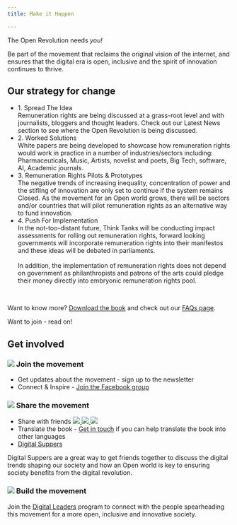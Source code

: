 ```yaml
---
title: Make it Happen

---
```

The Open Revolution needs _you!_

Be part of the movement that reclaims the original vision of the internet, and ensures that the digital era is open, inclusive and the spirit of innovation continues to thrive.

## Our strategy for change

<div className="our-strategy">
  <ul className="timeline">
    <li>
      <div className="direction-r">
        <div className="flag-wrapper">
          <span className="flag">1. Spread The Idea</span>
        </div>
        <div className="desc">Remuneration rights are being discussed at a grass-root level and with journalists, bloggers and thought leaders. Check out our Latest News section to see where the Open Revolution is being discussed.</div>
      </div>
    </li>
    <li>
      <div className="direction-l">
        <div className="flag-wrapper">
          <span className="flag">2. Worked Solutions</span>
        </div>
        <div className="desc">White papers are being developed to showcase how remuneration rights would work in practice in a number of industries/sectors including: Pharmaceuticals, Music, Artists, novelist and poets, Big Tech, software, AI, Academic journals.</div>
      </div>
    </li>
    <li>
      <div className="direction-r">
        <div className="flag-wrapper">
          <span className="flag">3. Remuneration Rights Pilots & Prototypes</span>
        </div>
        <div className="desc">The negative trends of increasing inequality, concentration of power and the stifling of innovation are only set to continue if the system remains Closed. As the movement for an Open world grows, there will be sectors and/or countries that will pilot remuneration rights as an alternative way to fund innovation.</div>
      </div>
    </li>
    <li>
      <div className="direction-l">
        <div className="flag-wrapper">
          <span className="flag">4. Push For Implementation</span>
        </div>
        <div className="desc">
        In the not-too-distant future, Think Tanks will be conducting impact assessments for rolling out remuneration rights, forward looking governments will incorporate remuneration rights into their manifestos and these ideas will be debated in parliaments.
        <br/><br/>
        In addition, the implementation of remuneration rights does not depend on government as philanthropists and patrons of the arts could pledge their money directly into embryonic remuneration rights pool.
        </div>
      </div>
    </li>
  </ul>
</div>


<br/>

Want to know more? <a href="/#get-this-book/" className="button btn-small btn-yellow" id="makeit-btn">Download the book</a> and check out our [FAQs page](/faqs/).

Want to join - read on!

<div className="getinvolved">
  
  <h2> Get involved </h2>


  <h3><img src="/img/icon-signup.png" /> Join the movement </h3>
  <ul>
    <li>Get updates about the movement - sign up to the newsletter</li>
    <li>Connect & Inspire - <a href="https://www.facebook.com/groups/186769192043463/">Join the Facebook group </a></li>
  </ul>

  
  <h3><img src="/img/icon-share.png" /> Share the movement </h3>
  <ul>
    <li>
      Share with friends
      <a href="https://www.facebook.com/groups/186769192043463/" target="_blank">
        <img src="/img/icon-fb.png" className="social-icon" />
      </a>
      <a href="https://twitter.com/rufuspollock" target="_blank">
        <img src="/img/icon-twitter.png" className="social-icon" />
      </a>
      <a href="https://medium.com/open-revolution" target="_blank">
        <img src="/img/icon-medium.png" className="social-icon" />
      </a>
    </li>
    <li>Translate the book - <a href="/contact/">Get in touch</a> if you can help translate the book into other languages</li>
    <li><a href="http://digitalsupper.com/">Digital Suppers</a></li>
  </ul>

  <p>Digital Suppers are a great way to get friends together to discuss the digital trends shaping our society and how an Open world is key to ensuring society benefits from the digital revolution. </p>

  
  <h3><img src="/img/icon-build.png" /> Build the movement </h3>

  <p>Join the <a href="http://open-leaders.com/">Digital Leaders</a> program to connect with the people spearheading this movement for a more open, inclusive and innovative society.</p>
</div>
